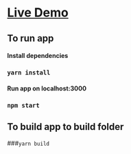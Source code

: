 # [Live Demo](https://dazzling-leavitt-aa4fec.netlify.com) <br>


## To run app 
   #### Install dependencies
### `yarn install`
   #### Run app on localhost:3000 
### `npm start`  

## To build app to build folder
   ###`yarn build`